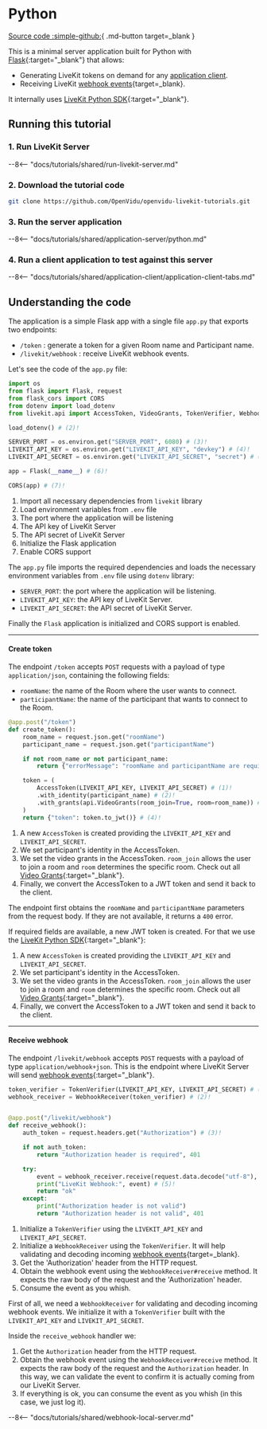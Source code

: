 # Python

[Source code :simple-github:](https://github.com/OpenVidu/openvidu-livekit-tutorials/tree/master/application-server/python){ .md-button target=\_blank }

This is a minimal server application built for Python with [Flask](https://flask.palletsprojects.com/){:target="\_blank"} that allows:

- Generating LiveKit tokens on demand for any [application client](../application-client/index.md).
- Receiving LiveKit [webhook events](https://docs.livekit.io/realtime/server/webhooks/){target=\_blank}.

It internally uses [LiveKit Python SDK](https://github.com/livekit/python-sdks){:target="\_blank"}.

## Running this tutorial

### 1. Run LiveKit Server

--8<-- "docs/tutorials/shared/run-livekit-server.md"

### 2. Download the tutorial code

```bash
git clone https://github.com/OpenVidu/openvidu-livekit-tutorials.git
```

### 3. Run the server application

--8<-- "docs/tutorials/shared/application-server/python.md"

### 4. Run a client application to test against this server

--8<-- "docs/tutorials/shared/application-client/application-client-tabs.md"

## Understanding the code

The application is a simple Flask app with a single file `app.py` that exports two endpoints:

- `/token` : generate a token for a given Room name and Participant name.
- `/livekit/webhook` : receive LiveKit webhook events.

Let's see the code of the `app.py` file:

```python title="<a href='https://github.com/OpenVidu/openvidu-livekit-tutorials/blob/master/application-server/python/app.py#L1-L15' target='_blank'>app.py</a>" linenums="1"
import os
from flask import Flask, request
from flask_cors import CORS
from dotenv import load_dotenv
from livekit.api import AccessToken, VideoGrants, TokenVerifier, WebhookReceiver # (1)!

load_dotenv() # (2)!

SERVER_PORT = os.environ.get("SERVER_PORT", 6080) # (3)!
LIVEKIT_API_KEY = os.environ.get("LIVEKIT_API_KEY", "devkey") # (4)!
LIVEKIT_API_SECRET = os.environ.get("LIVEKIT_API_SECRET", "secret") # (5)!

app = Flask(__name__) # (6)!

CORS(app) # (7)!
```

1. Import all necessary dependencies from `livekit` library
2. Load environment variables from `.env` file
3. The port where the application will be listening
4. The API key of LiveKit Server
5. The API secret of LiveKit Server
6. Initialize the Flask application
7. Enable CORS support

The `app.py` file imports the required dependencies and loads the necessary environment variables from `.env` file using `dotenv` library:

- `SERVER_PORT`: the port where the application will be listening.
- `LIVEKIT_API_KEY`: the API key of LiveKit Server.
- `LIVEKIT_API_SECRET`: the API secret of LiveKit Server.

Finally the `Flask` application is initialized and CORS support is enabled.

---

#### Create token

The endpoint `/token` accepts `POST` requests with a payload of type `application/json`, containing the following fields:

- `roomName`: the name of the Room where the user wants to connect.
- `participantName`: the name of the participant that wants to connect to the Room.

```python title="<a href='https://github.com/OpenVidu/openvidu-livekit-tutorials/blob/master/application-server/python/app.py#L18-L31' target='_blank'>app.py</a>" linenums="18"
@app.post("/token")
def create_token():
    room_name = request.json.get("roomName")
    participant_name = request.json.get("participantName")

    if not room_name or not participant_name:
        return {"errorMessage": "roomName and participantName are required"}, 400

    token = (
        AccessToken(LIVEKIT_API_KEY, LIVEKIT_API_SECRET) # (1)!
        .with_identity(participant_name) # (2)!
        .with_grants(api.VideoGrants(room_join=True, room=room_name)) # (3)!
    )
    return {"token": token.to_jwt()} # (4)!
```

1. A new `AccessToken` is created providing the `LIVEKIT_API_KEY` and `LIVEKIT_API_SECRET`.
2. We set participant's identity in the AccessToken.
3. We set the video grants in the AccessToken. `room_join` allows the user to join a room and `room` determines the specific room. Check out all [Video Grants](https://docs.livekit.io/realtime/concepts/authentication/#Video-grant){:target="\_blank"}.
4. Finally, we convert the AccessToken to a JWT token and send it back to the client.

The endpoint first obtains the `roomName` and `participantName` parameters from the request body. If they are not available, it returns a `400` error.

If required fields are available, a new JWT token is created. For that we use the [LiveKit Python SDK](https://github.com/livekit/python-sdks){:target="\_blank"}:

1. A new `AccessToken` is created providing the `LIVEKIT_API_KEY` and `LIVEKIT_API_SECRET`.
2. We set participant's identity in the AccessToken.
3. We set the video grants in the AccessToken. `room_join` allows the user to join a room and `room` determines the specific room. Check out all [Video Grants](https://docs.livekit.io/realtime/concepts/authentication/#Video-grant){:target="\_blank"}.
4. Finally, we convert the AccessToken to a JWT token and send it back to the client.

---

#### Receive webhook

The endpoint `/livekit/webhook` accepts `POST` requests with a payload of type `application/webhook+json`. This is the endpoint where LiveKit Server will send [webhook events](https://docs.livekit.io/realtime/server/webhooks/#Events){:target="\_blank"}.

```python title="<a href='https://github.com/OpenVidu/openvidu-livekit-tutorials/blob/master/application-server/python/app.py#L34-L51' target='_blank'>app.py</a>" linenums="34"
token_verifier = TokenVerifier(LIVEKIT_API_KEY, LIVEKIT_API_SECRET) # (1)!
webhook_receiver = WebhookReceiver(token_verifier) # (2)!


@app.post("/livekit/webhook")
def receive_webhook():
    auth_token = request.headers.get("Authorization") # (3)!

    if not auth_token:
        return "Authorization header is required", 401

    try:
        event = webhook_receiver.receive(request.data.decode("utf-8"), auth_token) # (4)!
        print("LiveKit Webhook:", event) # (5)!
        return "ok"
    except:
        print("Authorization header is not valid")
        return "Authorization header is not valid", 401
```

1. Initialize a `TokenVerifier` using the `LIVEKIT_API_KEY` and `LIVEKIT_API_SECRET`.
2. Initialize a `WebhookReceiver` using the `TokenVerifier`. It will help validating and decoding incoming [webhook events](https://docs.livekit.io/realtime/server/webhooks/){target=\_blank}.
3. Get the 'Authorization' header from the HTTP request.
4. Obtain the webhook event using the `WebhookReceiver#receive` method. It expects the raw body of the request and the 'Authorization' header.
5. Consume the event as you whish.

First of all, we need a `WebhookReceiver` for validating and decoding incoming webhook events. We initialize it with a `TokenVerifier` built with the `LIVEKIT_API_KEY` and `LIVEKIT_API_SECRET`.

Inside the `receive_webhook` handler we:

1. Get the `Authorization` header from the HTTP request.
2. Obtain the webhook event using the `WebhookReceiver#receive` method. It expects the raw body of the request and the `Authorization` header. In this way, we can validate the event to confirm it is actually coming from our LiveKit Server.
3. If everything is ok, you can consume the event as you whish (in this case, we just log it).

--8<-- "docs/tutorials/shared/webhook-local-server.md"

<br>